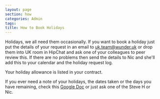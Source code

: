 ```yaml
---
layout: page
section: how
categories: Admin
tags:
title: How to Book Holidays
---
```


Holidays, we all need them occasionally. If you want to book a holiday just put the details of your request in an email to uk.team@wunder.uk or drop them into UK room in HipChat and ask one of your colleagues to peer review this. If there are no problems then send the details to Nic and she'll add this to your calendar and the holiday request log.

Your holiday allowance is listed in your contract.

If you ever need a note of your holidays, the dates taken or the days you have remaining, check this [Google Doc](https://docs.google.com/a/wunderkraut.com/spreadsheet/ccc?key=0Ahb4YZjQwNDgdDVsd2dhdnBDbV96dDRkYVNFYUNac1E#gid=3) or just ask one of the Steve H or Nic.
